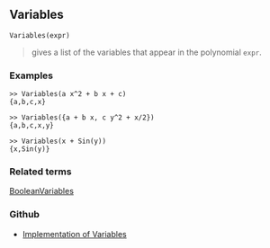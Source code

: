 ## Variables

```
Variables(expr)
```

> gives a list of the variables that appear in the polynomial `expr`.

### Examples

```
>> Variables(a x^2 + b x + c)
{a,b,c,x}

>> Variables({a + b x, c y^2 + x/2})
{a,b,c,x,y}

>> Variables(x + Sin(y))
{x,Sin(y)}
```

### Related terms 
[BooleanVariables](BooleanVariables.md)

### Github

* [Implementation of Variables](https://github.com/axkr/symja_android_library/blob/master/symja_android_library/matheclipse-core/src/main/java/org/matheclipse/core/builtin/Algebra.java#L4630) 
